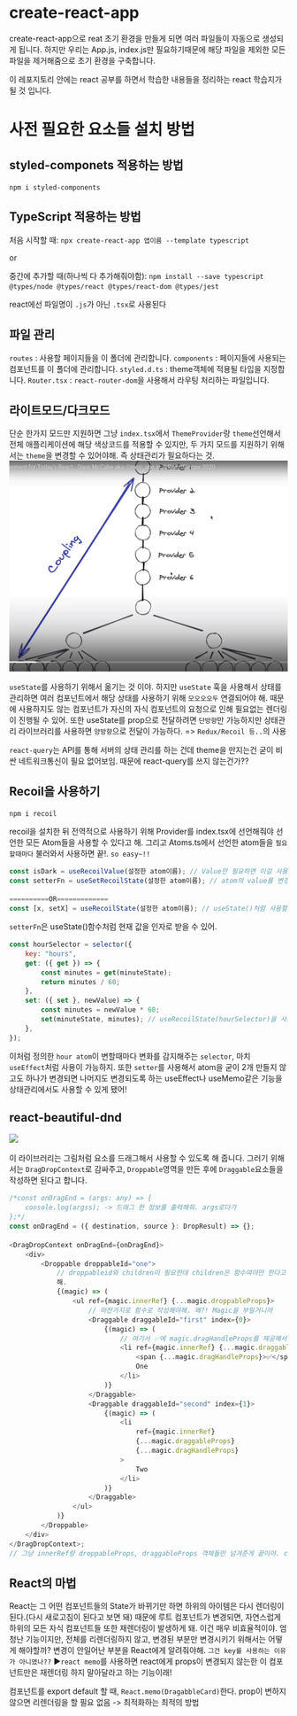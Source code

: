 # create-react-app

create-react-app으로 reat 초기 환경을 만들게 되면 여러 파일들이 자동으로 생성되게 됩니다.
하지만 우리는 App.js, index.js만 필요하기때문에 해당 파일을 제외한 모든 파일을 제거해줌으로 초기 환경을 구축합니다.

이 레포지토리 안에는 react 공부를 하면서 학습한 내용들을 정리하는 react 학습지가 될 것 입니다.

# 사전 필요한 요소들 설치 방법

## styled-componets 적용하는 방법

`npm i styled-components`

## TypeScript 적용하는 방법

처음 시작할 때:
`npx create-react-app 앱이름 --template typescript`

or

중간에 추가할 때(하나씩 다 추가해줘야함):
`npm install --save typescript @types/node @types/react @types/react-dom @types/jest`

react에선 파일명이 `.js`가 아닌 `.tsx`로 사용된다

## 파일 관리

`routes` : 사용할 페이지들을 이 폴더에 관리합니다.
`components` : 페이지들에 사용되는 컴포넌트를 이 폴더에 관리합니다.
`styled.d.ts` : theme객체에 적용될 타입을 지정합니다.
`Router.tsx` : `react-router-dom`을 사용해서 라우팅 처리하는 파일입니다.

## 라이트모드/다크모드

단순 한가지 모드만 지원하면 그냥 `index.tsx`에서 `ThemeProvider`랑 `theme`선언해서 전체 애플리케이션에 해당 색상코드를 적용할 수 있지만, 두 가지 모드를 지원하기 위해서는 `theme`을 변경할 수 있어야해. 즉 상태관리가 필요하다는 것.
<img src="./props.png">

`useState`를 사용하기 위해서 옮기는 것 이야. 하지만 `useState` 훅을 사용해서 상태를 관리하면 여러 컴포넌트에서 해당 상태를 사용하기 위해 `모오오오두` 연결되어야 해. 때문에 사용하지도 않는 컴포넌트가 자신의 자식 컴포넌트의 요청으로 인해 필요없는 렌더링이 진행될 수 있어. 또한 useState를 prop으로 전달하려면 `단방향`만 가능하지만 상태관리 라이브러리를 사용하면 `양방향`으로 전달이 가능하다. => `Redux/Recoil 등..`의 사용

`react-query`는 API를 통해 서버의 상태 관리를 하는 건데 theme을 만지는건 굳이 비싼 네트워크통신이 필요 없어보임. 때문에 react-query를 쓰지 않는건가??

## Recoil을 사용하기

```
npm i recoil
```

recoil을 설치한 뒤 전역적으로 사용하기 위해 Provider를 index.tsx에 선언해줘야 선언한 모든 Atom들을 사용할 수 있다고 해.
그리고 Atoms.ts에서 선언한 atom들을 `필요할때마다` 불러와서 사용하면 끝!. `so easy~!!`

```javascript
const isDark = useRecoilValue(설정한 atom이름); // Value만 필요하면 이걸 사용하지
const setterFn = useSetRecoilState(설정한 atom이름); // atom의 value를 변경하는 함수만 필요하면 이걸 써!

==========OR=============
const [x, setX] = useRecoilState(설정한 atom이름); // useState()처럼 사용할 수 있어.(둘 다 사용할 때 이걸 쓰지)
```

`setterFn`은 useState()함수처럼 현재 값을 인자로 받을 수 있어.

```javascript
const hourSelector = selector({
    key: "hours",
    get: ({ get }) => {
        const minutes = get(minuteState);
        return minutes / 60;
    },
    set: ({ set }, newValue) => {
        const minutes = newValue * 60;
        set(minuteState, minutes); // useRecoilState(hourSelector)을 사용해서 minuteState atom을 수정할 수 있다.
    },
});
```

이처럼 정의한 `hour atom`이 변할때마다 변화를 감지해주는 `selector`, 마치 `useEffect`처럼 사용이 가능하지.
또한 `setter`를 사용해서 atom을 굳이 2개 만들지 않고도 하나가 변경되면 나머지도 변경되도록 하는 useEffect나 useMemo같은 기능을 상태관리에서도 사용할 수 있게 됐어!

## react-beautiful-dnd

<img src="https://user-images.githubusercontent.com/2182637/53607406-c8f3a780-3c12-11e9-979c-7f3b5bd1bfbd.gif"/>

이 라이브러리는 그림처럼 요소를 드래그해서 사용할 수 있도록 해 줍니다.
그러기 위해서는 `DragDropContext`로 감싸주고, `Droppable`영역을 만든 후에 `Draggable`요소들을 작성하면 된다고 합니다.

```javascript
/*const onDragEnd = (args: any) => {
    console.log(argss); -> 드래그 한 정보를 출력해줘. args로다가
};*/
const onDragEnd = ({ destination, source }: DropResult) => {};

<DragDropContext onDragEnd={onDragEnd}>
    <div>
        <Droppable droppableId="one">
            // droppableid와 children이 필요한데 children은 함수여야만 한다고
            해.
            {(magic) => (
                <ul ref={magic.innerRef} {...magic.droppableProps}>
                    // 마찬가지로 함수로 작성해야해. 왜?! Magic을 부릴거니까
                    <Draggable draggableId="first" index={0}>
                        {(magic) => (
                            // 여기서 ✅에 magic.dragHandleProps를 제공해서 ✅를 통해서만 드래그가 가능해
                            <li ref={magic.innerRef} {...magic.draggableProps}>
                                <span {...magic.dragHandleProps}>✅</span>
                                One
                            </li>
                        )}
                    </Draggable>
                    <Draggable draggableId="second" index={1}>
                        {(magic) => (
                            <li
                                ref={magic.innerRef}
                                {...magic.draggableProps}
                                {...magic.dragHandleProps}
                            >
                                Two
                            </li>
                        )}
                    </Draggable>
                </ul>
            )}
        </Droppable>
    </div>
</DragDropContext>;
// 그냥 innerRef랑 droppableProps, draggableProps 객체들만 넘겨준게 끝이야. cool!
```

## React의 마법

React는 그 어떤 컴포넌트들의 State가 바뀌기만 하면 하위의 아이템은 다시 렌더링이 된다.(다시 새로고침이 된다고 보면 돼)
때문에 루트 컴포넌트가 변경되면, 자연스럽게 하위의 모든 자식 컴포넌트들 또한 재렌더링이 발생하게 돼. 이건 매우 비효율적이야.
엄청난 기능이지만, 전체를 리렌더링하지 않고, 변경된 부분만 변경시키기 위해서는 어떻게 해야할까?
변경이 안일어난 부분을 React에게 알려줘야해. `그건 key를 사용하는 이유가 아니였나??` ▶️`react memo`를 사용하면 react에게 props이 변경되지 않는한 이 컴포넌트만은 재렌더링 하지 말아달라고 하는 기능이래!

컴포넌트를 export default 할 때, `React.memo(DragabbleCard)`한다. prop이 변하지 않으면 리렌더링을 할 필요 없음 -> 최적화하는 최적의 방법
